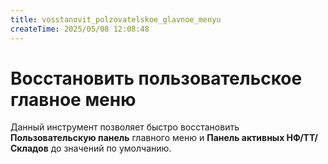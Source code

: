 ```yaml
---
title: vosstanovit_polzovatelskoe_glavnoe_menyu
createTime: 2025/05/08 12:08:48
---
```

# Восстановить пользовательское главное меню
Данный инструмент позволяет быстро восстановить **Пользовательскую панель** главного меню и **Панель активных НФ/ТТ/Складов** до значений по умолчанию.
